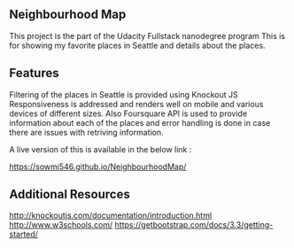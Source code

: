 ## Neighbourhood Map


This project is the part of the Udacity Fullstack nanodegree program
This is for showing my favorite places in Seattle and details about the places.

## Features 
Filtering of the places in Seattle is provided using Knockout JS
Responsiveness is addressed and renders well on mobile and various devices of different sizes.
Also Foursquare API is used to provide information about each of the places and error handling is done in case there are issues with retriving information.

A live version of this is available in the below link :

https://sowmi546.github.io/NeighbourhoodMap/

## Additional Resources
http://knockoutjs.com/documentation/introduction.html
http://www.w3schools.com/
https://getbootstrap.com/docs/3.3/getting-started/


